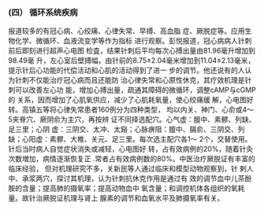 ###   (四） 循环系统疾病 

 报道较多的有冠心病、心绞痛、心律失常、早搏、高血脂 症、厥脱症等。应用生物化学、微循环、血液流变学等作为指标 进行观察。彭悦报道，冠心病病人针刺前后即刻进行超声心电图  检査，结果针刺后平均每次心搏出量由81.96毫升增加到98.49毫 升，左心室后壁搏幅，由针前的8.75±2.04毫米增加到11.04±2.13毫米，提示针后心功能的代偿活动和心肌的活动得到了进一  步的调节。他还说有的人认为针刺不仅能治疗冠心病而且还能防 治心律失常和心原性休克，其疗效机理是针刺可以改善左心功 能，增加心搏出量，疏通其障碍的微循环，调整cAMP与cGMP的 关系，因而增加了心肌氧供应，减少了心肌耗氧量，使心绞痛缓 解，心电图好转。高镇五等将心律失常患者160例分为四种类型，  均以内关、神门、心俞或4〜5夹脊穴、厥阴俞为主穴，再按辨  证不同择选配穴。心气虚：膻中、素髎、列缺、足三里；心阴 虚：三阴交、太冲、太谿；心脉痹阻：膻中、膈俞、三阴交、列 缺；心阳虚：素髎、大椎、关元、足三里。每次选主配穴各1〜 2个，交替使用。针后当时病人自觉症状消失或减轻，心电图好 转，占有效病例的20%，随着针灸次数増加，病情逐渐恢复正 .常者占有效病例数的80%。中医治疗厥脱证有丰富的临床经验， 但对机理研究不多，关新民等人通过临床和模型动物观察到，针  剌人中、承浆两穴，探讨其机理，认为针刺抗休克作用是通过有 效的调节血中儿茶酚胺的含量；提高肺的摄氧率；提高动物血中 氧含量；和调控机体各组织的氧耗量。故针治厥脱证机理与肾上  腺素的调节和血氧水平及肺摄氧率有关。
